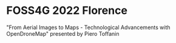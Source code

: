 # FOSS4G 2022 Florence

"From Aerial Images to Maps - Technological Advancements with OpenDroneMap" presented by Piero Toffanin <pt at uav4geo dot com>

